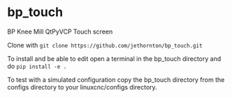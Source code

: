 # bp_touch
BP Knee Mill QtPyVCP Touch screen

Clone with ``git clone https://github.com/jethornton/bp_touch.git``

To install and be able to edit open a terminal in the bp_touch directory and do
``pip install -e .``

To test with a simulated configuration copy the bp_touch directory from the
configs directory to your linuxcnc/configs directory.

